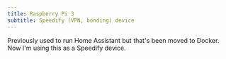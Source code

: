 ```yaml
---
title: Raspberry Pi 3
subtitle: Speedify (VPN, bonding) device
---
```


Previously used to run Home Assistant but that's been moved to Docker. Now I'm using this as a Speedify device.
